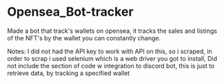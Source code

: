 # Opensea_Bot-tracker
Made a bot that track's wallets on opensea, it tracks the sales and listings of the NFT's by the wallet you can constantly change.

Notes: I did not had the API key to work with API on this, so i scraped, in order to scrap i used selenium which is a web driver you got to install,
       Did not include the section of code w integration to discord bot, this is just to retrieve data, by tracking a specified wallet

